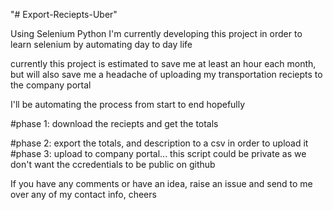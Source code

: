 "# Export-Reciepts-Uber" 

Using Selenium Python
I'm currently developing this project in order to learn selenium by automating day to day life

currently this project is estimated to save me at least an hour each month, but will also save me a headache of uploading my transportation reciepts to the company portal

I'll be automating the process from start to end hopefully

#phase 1:
  download the reciepts and get the totals

#phase 2:
  export the totals, and description to a csv in order to upload it
#phase 3:
  upload to company portal... this script could be private as we don't want the ccredentials to be public on github

  If you have any comments or have an idea, raise an issue and send to me over any of my contact info, cheers
